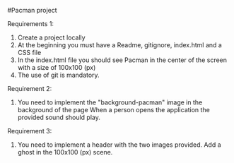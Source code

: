 #Pacman project

Requirements 1:
1. Create a project locally
2. At the beginning you must have a Readme, gitignore, index.html and a CSS file
3. In the index.html file you should see Pacman in the center of the screen with a size of 100x100 (px)
4. The use of git is mandatory.

Requirement 2:
1. You need to implement the "background-pacman" image in the background of the page
When a person opens the application the provided sound should play.

Requirement 3:
1. You need to implement a header with the two images provided.
Add a ghost in the 100x100 (px) scene.